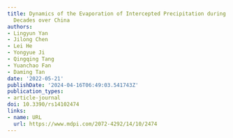 ```yaml
---
title: Dynamics of the Evaporation of Intercepted Precipitation during the Last Two
  Decades over China
authors:
- Lingyun Yan
- Jilong Chen
- Lei He
- Yongyue Ji
- Qingqing Tang
- Yuanchao Fan
- Daming Tan
date: '2022-05-21'
publishDate: '2024-04-16T06:49:03.541743Z'
publication_types:
- article-journal
doi: 10.3390/rs14102474
links:
- name: URL
  url: https://www.mdpi.com/2072-4292/14/10/2474
---
```

